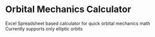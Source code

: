 # Orbital Mechanics Calculator
Excel Spreadsheet based calculator for quick orbital mechanics math
Currently supports only elliptic orbits
